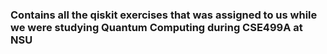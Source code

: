 <h3> Contains all the qiskit exercises that was assigned to us while we were studying Quantum Computing during CSE499A at NSU </h3>
